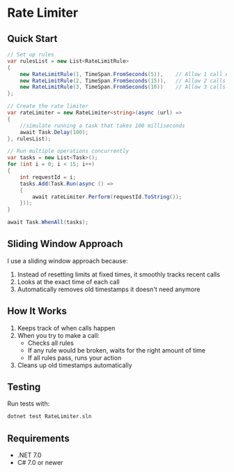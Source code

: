 # Rate Limiter


## Quick Start

```csharp
// Set up rules
var rulesList = new List<RateLimitRule>
{
    new RateLimitRule(1, TimeSpan.FromSeconds(5)),    // Allow 1 call every 5 seconds
    new RateLimitRule(2, TimeSpan.FromSeconds(15)),   // Allow 2 calls every 15 seconds
    new RateLimitRule(3, TimeSpan.FromSeconds(10))    // Allow 3 calls every 10 seconds
};

// Create the rate limiter
var rateLimiter = new RateLimiter<string>(async (url) =>
{
    //simulate running a task that takes 100 milliseconds
    await Task.Delay(100); 
}, rulesList);

// Run multiple operations concurrently
var tasks = new List<Task>();
for (int i = 0; i < 15; i++)
{
    int requestId = i;
    tasks.Add(Task.Run(async () =>
    {
        await rateLimiter.Perform(requestId.ToString());
    }));
}

await Task.WhenAll(tasks);
```

## Sliding Window Approach

I use a sliding window approach because:

1. Instead of resetting limits at fixed times, it smoothly tracks recent calls
2. Looks at the exact time of each call
3. Automatically removes old timestamps it doesn't need anymore

## How It Works

1. Keeps track of when calls happen
2. When you try to make a call:
   - Checks all rules
   - If any rule would be broken, waits for the right amount of time
   - If all rules pass, runs your action
3. Cleans up old timestamps automatically

## Testing

Run tests with:
```bash
dotnet test RateLimiter.sln
```

## Requirements

- .NET 7.0
- C# 7.0 or newer
